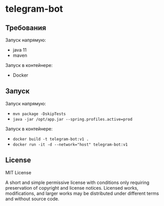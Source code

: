 # telegram-bot

## Требования

Запуск напрямую:
* java 11
* maven

Запуск в контейнере:
* Docker

## Запуск

Запуск напрямую:
* `mvn package -DskipTests`
* `java -jar /opt/app.jar --spring.profiles.active=prod`

Запуск в контейнере: 
* `docker build -t telegram-bot:v1 .`
* `docker run -it -d --network="host" telegram-bot:v1`

## License

MIT License

A short and simple permissive license with conditions only requiring preservation of copyright and license notices. Licensed works, modifications, and larger works may be distributed under different terms and without source code.